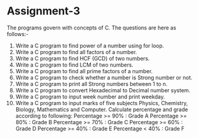 # Assignment-3
The programs govern with concepts of C. The questions are here as follows:-
1. Write a C program to find power of a number using for loop.
2. Write a C program to find all factors of a number. 
3. Write a C program to find HCF (GCD) of two numbers.
4. Write a C program to find LCM of two numbers.
5. Write a C program to find all prime factors of a number.
6. Write a C program to check whether a number is Strong number or not. 
7. Write a C program to print all Strong numbers between 1 to n. 
8. Write a C program to convert Hexadecimal to Decimal number system. 
9. Write a C program to input week number and print weekday. 
10. Write a C program to input marks of five subjects Physics, Chemistry, Biology, Mathematics and Computer. 
Calculate percentage and grade according to following: 
Percentage >= 90% : Grade A 
Percentage >= 80% : Grade B
Percentage >= 70% : Grade C 
Percentage >= 60% : Grade D 
Percentage >= 40% : Grade E 
Percentage < 40% : Grade F
